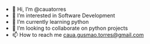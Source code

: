 - 👋 Hi, I’m @cauatorres
- 👀 I’m interested in Software Development
- 🌱 I’m currently learning python
- 💞️ I’m looking to collaborate on python projects
- 📫 How to reach me caua.gusmao.torres@gmail.com

<!---
cauatorres/cauatorres is a ✨ special ✨ repository because its `README.md` (this file) appears on your GitHub profile.
You can click the Preview link to take a look at your changes.
--->

